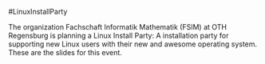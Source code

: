 #LinuxInstallParty

The organization Fachschaft Informatik Mathematik (FSIM) at OTH Regensburg is planning a Linux Install Party: A installation party for supporting new Linux users with their new and awesome operating system. These are the slides for this event.
